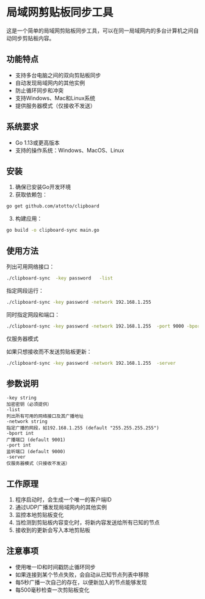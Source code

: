 # 局域网剪贴板同步工具

这是一个简单的局域网剪贴板同步工具，可以在同一局域网内的多台计算机之间自动同步剪贴板内容。

## 功能特点

- 支持多台电脑之间的双向剪贴板同步
- 自动发现局域网内的其他实例
- 防止循环同步和冲突
- 支持Windows、Mac和Linux系统
- 提供服务器模式（仅接收不发送）

## 系统要求

- Go 1.13或更高版本
- 支持的操作系统：Windows、MacOS、Linux

## 安装

1. 确保已安装Go开发环境
2. 获取依赖包：
```bash
go get github.com/atotto/clipboard
```
3. 构建应用：
```bash
go build -o clipboard-sync main.go
```

## 使用方法
列出可用网络接口：
```bash
./clipboard-sync  -key password   -list
```
指定网段运行：
```bash
./clipboard-sync -key password -network 192.168.1.255 
```

同时指定网段和端口：
```bash
./clipboard-sync -key password -network 192.168.1.255  -port 9000 -bport 9001
```

仅服务器模式

如果只想接收而不发送剪贴板更新：

```bash
./clipboard-sync -key password -network 192.168.1.255  -server
```
## 参数说明
```text
-key string
加密密钥（必须提供）
-list
列出所有可用的网络接口及其广播地址
-network string
指定广播的网段，如192.168.1.255 (default "255.255.255.255")
-bport int
广播端口 (default 9001)
-port int
监听端口 (default 9000)
-server
仅服务器模式（只接收不发送）
```
## 工作原理

1. 程序启动时，会生成一个唯一的客户端ID
2. 通过UDP广播发现局域网内的其他实例
3. 监控本地剪贴板变化
4. 当检测到剪贴板内容变化时，将新内容发送给所有已知的节点
5. 接收到的更新会写入本地剪贴板

## 注意事项

- 使用唯一ID和时间戳防止循环同步
- 如果连接到某个节点失败，会自动从已知节点列表中移除
- 每5秒广播一次自己的存在，以便新加入的节点能够发现
- 每500毫秒检查一次剪贴板变化

